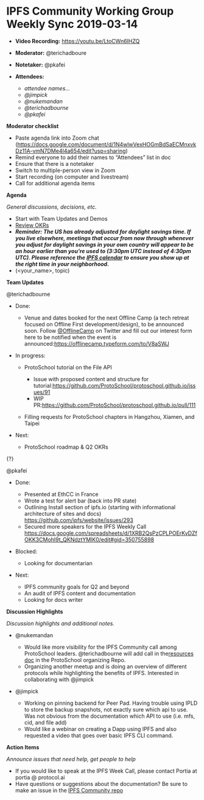 # IPFS Community Working Group Weekly Sync 2019-03-14

-   **Video Recording:** https://youtu.be/LtoCWn6IHZQ
-   **Moderator:** @terichadboure
-   **Notetaker:** @pkafei
-   **Attendees:**

    -   _attendee names…_
    -   _@jimpick_
    -   _@nukemandan_
    -   _@terichadbourne_
    -   _@pkafei_

  


**Moderator checklist**

-   Paste agenda link into Zoom chat (<https://docs.google.com/document/d/1N4wlwVexHOGmBdSaECMnxvkDz11A-vmN7DMe4I4a654/edit?usp=sharing>)
-   Remind everyone to add their names to “Attendees” list in doc
-   Ensure that there is a notetaker
-   Switch to multiple-person view in Zoom
-   Start recording (on computer and livestream)
-   Call for additional agenda items

  


**Agenda**

_General discussions, decisions, etc._

-   Start with Team Updates and Demos
-   [Review OKRs](https://github.com/ipfs/community/blob/master/okrs/2019-q1.md)
-   **_Reminder: The US has already adjusted for daylight savings time. If you live elsewhere, meetings that occur from now through whenever you adjust for daylight savings in your own country will appear to be an hour earlier than you’re used to (3:30pm UTC instead of 4:30pm UTC). Please reference the [IPFS calendar](https://calendar.google.com/calendar/embed?src=ipfs.io_eal36ugu5e75s207gfjcu0ae84@group.calendar.google.com&ctz=UTC) to ensure you show up at the right time in your neighborhood._**
-   (&lt;your_name>, topic)

  
**Team Updates**

  
@terichadbourne

-   Done:

    -   Venue and dates booked for the next Offline Camp (a tech retreat focused on Offline First development/design), to be announced soon. Follow [@OfflineCamp](http://twitter.com/offlinecamp) on Twitter and fill out our interest form here to be notified when the event is announced:<https://offlinecamp.typeform.com/to/V8aSWJ> 

-   In progress:

    -   ProtoSchool tutorial on the File API

        -   Issue with proposed content and structure for tutorial:<https://github.com/ProtoSchool/protoschool.github.io/issues/91>
        -   WIP PR:<https://github.com/ProtoSchool/protoschool.github.io/pull/111> 

    -   Filling requests for ProtoSchool chapters in Hangzhou, Xiamen, and Taipei

-   Next:

    -   ProtoSchool roadmap & Q2 OKRs

{?}

@pkafei

-   Done:

    -   Presented at EthCC in France
    -   Wrote a test for alert bar (back into PR state)
    -   Outlining Install section of ipfs.io (starting with informational architecture of sites and docs) https://github.com/ipfs/website/issues/293
    -   Secured more speakers for the IPFS Weekly Call https://docs.google.com/spreadsheets/d/1XRB2QsPzCPLPOErKvDZfOKK3CMohI9t_QKNdztYMlK0/edit#gid=350755898

-   Blocked:

    -   Looking for documentarian

-   Next:

    -   IPFS community goals for Q2 and beyond
    -   An audit of IPFS content and documentation
    -   Looking for docs writer

**Discussion Highlights**

_Discussion highlights and additional notes._

-   @nukemandan

    -   Would like more visibility for the IPFS Community call among ProtoSchool leaders. @terichadbourne will add call in the[resources doc](https://github.com/ProtoSchool/organizing/blob/master/RESOURCES.md) in the ProtoSchool organizing Repo.
    -   Organizing another meetup and is doing an overview of different protocols while highlighting the benefits of IPFS. Interested in collaborating with @jimpick

-   @jimpick

    -   Working on pinning backend for Peer Pad. Having trouble using IPLD to store the backup snapshots, not exactly sure which api to use. Was not obvious from the documentation which API to use (i.e. mfs, cid, and file add)
    -   Would like a webinar on creating a Dapp using IPFS and also requested a video that goes over basic IPFS CLI command.

  

**Action Items**

_Announce issues that need help, get people to help_

  
-   If you would like to speak at the IPFS Week Call, please contact Portia at portia @ protocol.ai
-   Have questions or suggestions about the documentation? Be sure to make an issue in the [IPFS Community repo](https://github.com/ipfs/community)

